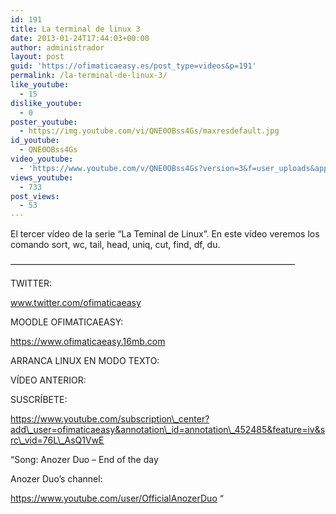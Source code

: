 ```yaml
---
id: 191
title: La terminal de linux 3
date: 2013-01-24T17:44:03+00:00
author: administrador
layout: post
guid: 'https://ofimaticaeasy.es/post_type=videos&p=191'
permalink: /la-terminal-de-linux-3/
like_youtube:
  - 15
dislike_youtube:
  - 0
poster_youtube:
  - https://img.youtube.com/vi/QNE0OBss4Gs/maxresdefault.jpg
id_youtube:
  - QNE0OBss4Gs
video_youtube:
  - 'https://www.youtube.com/v/QNE0OBss4Gs?version=3&f=user_uploads&app=youtube_gdata'
views_youtube:
  - 733
post_views:
  - 53
---
```

El tercer vídeo de la serie &#8220;La Teminal de Linux&#8221;. En este vídeo veremos los comando sort, wc, tail, head, uniq, cut, find, df, du.

&#8212;&#8212;&#8212;&#8212;&#8212;&#8212;&#8212;&#8212;&#8212;&#8212;&#8212;&#8212;&#8212;&#8212;&#8212;&#8212;&#8212;&#8212;&#8212;&#8212;&#8212;&#8212;&#8212;&#8212;&#8212;&#8212;&#8212;&#8212;&#8212;&#8212;&#8212;&#8212;&#8211;

TWITTER:
  
www.twitter.com/ofimaticaeasy

MOODLE OFIMATICAEASY:

https://www.ofimaticaeasy.16mb.com

ARRANCA LINUX EN MODO TEXTO:



VÍDEO ANTERIOR:



SUSCRÍBETE:

https://www.youtube.com/subscription\_center?add\_user=ofimaticaeasy&annotation\_id=annotation\_452485&feature=iv&src\_vid=76L\_AsQ1VwE

&#8220;Song: Anozer Duo &#8211; End of the day
  
Anozer Duo&#8217;s channel:
  
https://www.youtube.com/user/OfficialAnozerDuo &#8220;
